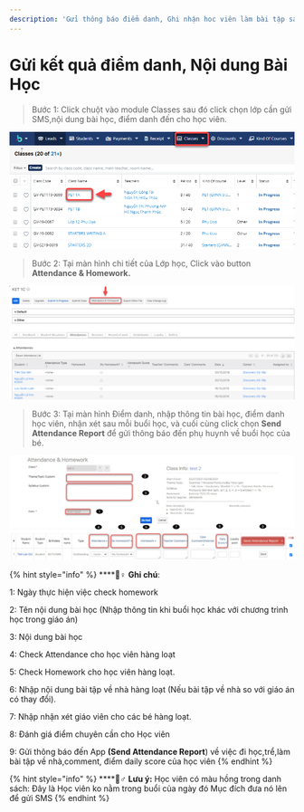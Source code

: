 ```yaml
---
description: 'Gửi thông báo điểm danh, Ghi nhận hoc viên làm bài tập sau mỗi buổi học.'
---
```


# Gửi kết quả điểm danh, Nội dung Bài Học

> Bước 1: Click chuột vào module Classes sau đó click chọn lớp cần gửi SMS,nội dung bài học, điểm danh đến cho học viên.

![](../.gitbook/assets/lambt1.png)

> Bước 2: Tại màn hình chi tiết của Lớp học, Click vào button **Attendance & Homework.**

![](../.gitbook/assets/lambt2.png)

> Bước 3: Tại màn hình Điểm danh, nhập thông tin bài học, điểm danh học viên, nhận xét sau mỗi buổi học, và cuối cùng click chọn **Send Attendance Report** để gửi thông báo đến phụ huynh về buổi học của bé.

![](../.gitbook/assets/app.jpg)

{% hint style="info" %}
\*\*\*\*🙆♀ **Ghi chú**:

1: Ngày thực hiện việc check homework

2: Tên nội dung bài học \(Nhập thông tin khi buổi học khác với chương trình học trong giáo án\)

3: Nội dung bài học

4: Check Attendance cho học viên hàng loạt

5: Check Homework cho học viên hàng loạt.

6: Nhập nội dung bài tập về nhà hàng loạt \(Nếu bài tập về nhà so với giáo án có thay đổi\).

7: Nhập nhận xét giáo viên cho các bé hàng loạt.

8: Đánh giá điểm chuyên cần cho Học viên

9: Gửi thông báo đến App **\(Send Attendance Report**\) về việc đi học,trể,làm bài tập về nhà,comment, điểm daily score của học viên
{% endhint %}

{% hint style="info" %}
\*\*\*\*🙋♂ **Lưu ý:** Học viên có màu hồng trong danh sách: Đây là Học viên ko nằm trong buổi của ngày đó Mục đích đưa nó lên để gửi SMS
{% endhint %}

